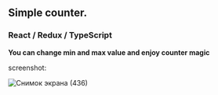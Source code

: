 ## Simple counter.

### React / Redux / TypeScript

**You can change min and max value and enjoy counter magic**

screenshot:

![Снимок экрана (436)](https://user-images.githubusercontent.com/106627293/230379612-eefedd69-5bc7-4085-8e98-7bbf18074c4d.png)
